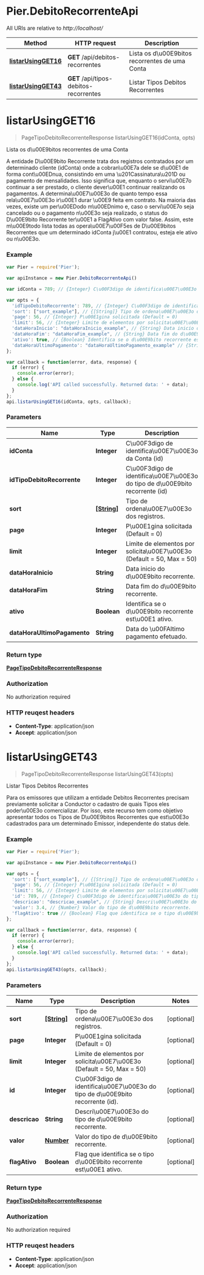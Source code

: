 # Pier.DebitoRecorrenteApi

All URIs are relative to *http://localhost/*

Method | HTTP request | Description
------------- | ------------- | -------------
[**listarUsingGET16**](DebitoRecorrenteApi.md#listarUsingGET16) | **GET** /api/debitos-recorrentes | Lista os d\u00E9bitos recorrentes de uma Conta
[**listarUsingGET43**](DebitoRecorrenteApi.md#listarUsingGET43) | **GET** /api/tipos-debitos-recorrentes | Listar Tipos Debitos Recorrentes


<a name="listarUsingGET16"></a>
# **listarUsingGET16**
> PageTipoDebitoRecorrenteResponse listarUsingGET16(idConta, opts)

Lista os d\u00E9bitos recorrentes de uma Conta

A entidade D\u00E9bito Recorrente trata dos registros contratados por um determinado cliente (idConta) onde a cobran\u00E7a dele se d\u00E1 de forma cont\u00EDnua, consistindo em uma \u201Cassinatura\u201D ou pagamento de mensalidades. Isso significa que, enquanto o servi\u00E7o continuar a ser prestado, o cliente dever\u00E1 continuar realizando os pagamentos. A determina\u00E7\u00E3o de quanto tempo essa rela\u00E7\u00E3o ir\u00E1 durar \u00E9 feita em contrato. Na maioria das vezes, existe um per\u00EDodo m\u00EDnimo e, caso o servi\u00E7o seja cancelado ou o pagamento n\u00E3o seja realizado, o status do D\u00E9bito Recorrente ter\u00E1 a FlagAtivo com valor false. Assim, este m\u00E9todo lista todas as opera\u00E7\u00F5es de D\u00E9bitos Recorrentes que um determinado idConta j\u00E1 contratou, esteja ele ativo ou n\u00E3o.

### Example
```javascript
var Pier = require('Pier');

var apiInstance = new Pier.DebitoRecorrenteApi()

var idConta = 789; // {Integer} C\u00F3digo de identifica\u00E7\u00E3o da Conta (id)

var opts = { 
  'idTipoDebitoRecorrente': 789, // {Integer} C\u00F3digo de identifica\u00E7\u00E3o do tipo de d\u00E9bito recorrente (id)
  'sort': ["sort_example"], // {[String]} Tipo de ordena\u00E7\u00E3o dos registros.
  'page': 56, // {Integer} P\u00E1gina solicitada (Default = 0)
  'limit': 56, // {Integer} Limite de elementos por solicita\u00E7\u00E3o (Default = 50, Max = 50)
  'dataHoraInicio': "dataHoraInicio_example", // {String} Data inicio do d\u00E9bito recorrente.
  'dataHoraFim': "dataHoraFim_example", // {String} Data fim do d\u00E9bito recorrente.
  'ativo': true, // {Boolean} Identifica se o d\u00E9bito recorrente est\u00E1 ativo.
  'dataHoraUltimoPagamento': "dataHoraUltimoPagamento_example" // {String} Data do \u00FAltimo pagamento efetuado.
};

var callback = function(error, data, response) {
  if (error) {
    console.error(error);
  } else {
    console.log('API called successfully. Returned data: ' + data);
  }
};
api.listarUsingGET16(idConta, opts, callback);
```

### Parameters

Name | Type | Description  | Notes
------------- | ------------- | ------------- | -------------
 **idConta** | **Integer**| C\u00F3digo de identifica\u00E7\u00E3o da Conta (id) | 
 **idTipoDebitoRecorrente** | **Integer**| C\u00F3digo de identifica\u00E7\u00E3o do tipo de d\u00E9bito recorrente (id) | [optional] 
 **sort** | [**[String]**](String.md)| Tipo de ordena\u00E7\u00E3o dos registros. | [optional] 
 **page** | **Integer**| P\u00E1gina solicitada (Default = 0) | [optional] 
 **limit** | **Integer**| Limite de elementos por solicita\u00E7\u00E3o (Default = 50, Max = 50) | [optional] 
 **dataHoraInicio** | **String**| Data inicio do d\u00E9bito recorrente. | [optional] 
 **dataHoraFim** | **String**| Data fim do d\u00E9bito recorrente. | [optional] 
 **ativo** | **Boolean**| Identifica se o d\u00E9bito recorrente est\u00E1 ativo. | [optional] 
 **dataHoraUltimoPagamento** | **String**| Data do \u00FAltimo pagamento efetuado. | [optional] 

### Return type

[**PageTipoDebitoRecorrenteResponse**](PageTipoDebitoRecorrenteResponse.md)

### Authorization

No authorization required

### HTTP reuqest headers

 - **Content-Type**: application/json
 - **Accept**: application/json

<a name="listarUsingGET43"></a>
# **listarUsingGET43**
> PageTipoDebitoRecorrenteResponse listarUsingGET43(opts)

Listar Tipos Debitos Recorrentes

Para os emissores que utilizam a entidade Debitos Recorrentes precisam previamente solicitar a Conductor o cadastro de quais Tipos eles poder\u00E3o comercializar. Por isso, este recurso tem como objetivo apresentar todos os Tipos de D\u00E9bitos Recorrentes que est\u00E3o cadastrados para um determinado Emissor, independente do status dele.

### Example
```javascript
var Pier = require('Pier');

var apiInstance = new Pier.DebitoRecorrenteApi()

var opts = { 
  'sort': ["sort_example"], // {[String]} Tipo de ordena\u00E7\u00E3o dos registros.
  'page': 56, // {Integer} P\u00E1gina solicitada (Default = 0)
  'limit': 56, // {Integer} Limite de elementos por solicita\u00E7\u00E3o (Default = 50, Max = 50)
  'id': 789, // {Integer} C\u00F3digo de identifica\u00E7\u00E3o do tipo de d\u00E9bito recorrente (id).
  'descricao': "descricao_example", // {String} Descri\u00E7\u00E3o do tipo de d\u00E9bito recorrente.
  'valor': 3.4, // {Number} Valor do tipo de d\u00E9bito recorrente.
  'flagAtivo': true // {Boolean} Flag que identifica se o tipo d\u00E9bito recorrente est\u00E1 ativo.
};

var callback = function(error, data, response) {
  if (error) {
    console.error(error);
  } else {
    console.log('API called successfully. Returned data: ' + data);
  }
};
api.listarUsingGET43(opts, callback);
```

### Parameters

Name | Type | Description  | Notes
------------- | ------------- | ------------- | -------------
 **sort** | [**[String]**](String.md)| Tipo de ordena\u00E7\u00E3o dos registros. | [optional] 
 **page** | **Integer**| P\u00E1gina solicitada (Default = 0) | [optional] 
 **limit** | **Integer**| Limite de elementos por solicita\u00E7\u00E3o (Default = 50, Max = 50) | [optional] 
 **id** | **Integer**| C\u00F3digo de identifica\u00E7\u00E3o do tipo de d\u00E9bito recorrente (id). | [optional] 
 **descricao** | **String**| Descri\u00E7\u00E3o do tipo de d\u00E9bito recorrente. | [optional] 
 **valor** | [**Number**](.md)| Valor do tipo de d\u00E9bito recorrente. | [optional] 
 **flagAtivo** | **Boolean**| Flag que identifica se o tipo d\u00E9bito recorrente est\u00E1 ativo. | [optional] 

### Return type

[**PageTipoDebitoRecorrenteResponse**](PageTipoDebitoRecorrenteResponse.md)

### Authorization

No authorization required

### HTTP reuqest headers

 - **Content-Type**: application/json
 - **Accept**: application/json

